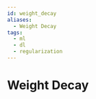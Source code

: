 ```yaml
---
id: weight_decay
aliases:
  - Weight Decay
tags:
  - ml
  - dl
  - regularization
---
```


# Weight Decay
